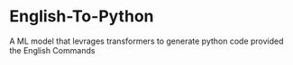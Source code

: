 # English-To-Python

A ML model that levrages transformers to generate python code provided the English Commands

